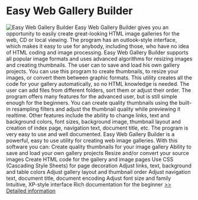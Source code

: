 # Easy Web Gallery Builder
![Easy Web Gallery Builder](https://mycommerce.akamaized.net/api/pimages/P300865245/BIG/300865245.GIF)
Easy Web Gallery Builder gives you an opportunity to easily create great-looking HTML image galleries for the web, CD or local viewing. The program has an outlook-style interface, which makes it easy to use for anybody, including those, who have no idea of HTML coding and image processing. Easy Web Gallery Builder supports all popular image formats and uses advanced algorithms for resizing images and creating thumbnails. The user can to save and load his own gallery projects. You can use this program to create thumbnails, to resize your images, or convert them between graphic formats. This utility creates all the code for your gallery automatically, so no HTML knowledge is needed. The user can add files from different folders, sort them or adjust their order. The program offers many features for the advanced user, but is still simple enough for the beginners. You can create quality thumbnails using the built-in resampling filters and adjust the thumbnail quality while previewing it realtime. Other features include the ability to change links, text and background colors, font sizes, background image, thumbnail layout and creation of index page, navigation text, document title, etc. The program is very easy to use and well documented. Easy Web Gallery Builder is a powerful, easy to use utility for creating web image galleries. With this software you can: Create quality thumbnails for your image gallery Ability to save and load your own gallery projects Resize and/or convert your source images Create HTML code for the gallery and image pages Use CSS (Cascading Style Sheets) for page decoration Adjust links, text, background and table colors Adjust gallery layout and thumbnail order Adjust navigation text, document title, document encoding Adjust font size and family Intuitive, XP-style interface Rich documentation for the beginner
[>> Detailed information](https://secure.shareit.com/shareit/product.html?productid=300865245&affiliateid=200057808)